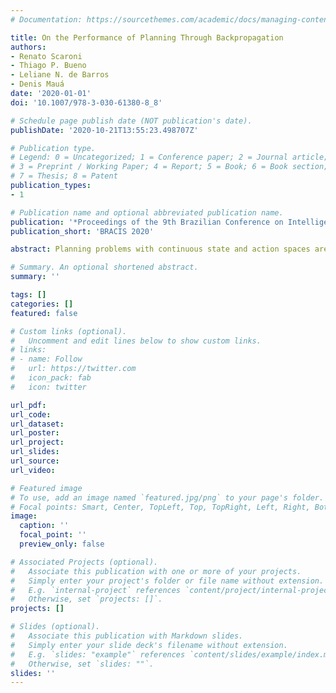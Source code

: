 ```yaml
---
# Documentation: https://sourcethemes.com/academic/docs/managing-content/

title: On the Performance of Planning Through Backpropagation
authors:
- Renato Scaroni
- Thiago P. Bueno
- Leliane N. de Barros
- Denis Mauá
date: '2020-01-01'
doi: '10.1007/978-3-030-61380-8_8'

# Schedule page publish date (NOT publication's date).
publishDate: '2020-10-21T13:55:23.498707Z'

# Publication type.
# Legend: 0 = Uncategorized; 1 = Conference paper; 2 = Journal article;
# 3 = Preprint / Working Paper; 4 = Report; 5 = Book; 6 = Book section;
# 7 = Thesis; 8 = Patent
publication_types:
- 1

# Publication name and optional abbreviated publication name.
publication: '*Proceedings of the 9th Brazilian Conference on Intelligent Systems*'
publication_short: 'BRACIS 2020'

abstract: Planning problems with continuous state and action spaces are difficult to solve with existing planning techniques, specially when the state transition is defined by a high-dimension non-linear dynamics. Recently, a technique called Planning through Backpropagation (PtB) was introduced as an efficient and scalable alternative to traditional optimization-based methods for continuous planning problems. PtB leverages modern gradient descent algorithms and highly optimized automatic differentiation libraries to obtain approximate solutions. However, to date there have been no empirical evaluations comparing PtB with Linear-Quadratic (LQ) control problems. In this work, we compare PtB with an optimal algorithm from control theory called LQR, and its iterative version iLQR, when solving linear and non-linear continuous deterministic planning problems. The empirical results suggest that PtB can be an efficient alternative to optimizing non-linear continuous deterministic planning, being much easier to be implemented and stabilized than classical model-predictive control methods.

# Summary. An optional shortened abstract.
summary: ''

tags: []
categories: []
featured: false

# Custom links (optional).
#   Uncomment and edit lines below to show custom links.
# links:
# - name: Follow
#   url: https://twitter.com
#   icon_pack: fab
#   icon: twitter

url_pdf:
url_code:
url_dataset:
url_poster:
url_project:
url_slides:
url_source:
url_video:

# Featured image
# To use, add an image named `featured.jpg/png` to your page's folder. 
# Focal points: Smart, Center, TopLeft, Top, TopRight, Left, Right, BottomLeft, Bottom, BottomRight.
image:
  caption: ''
  focal_point: ''
  preview_only: false

# Associated Projects (optional).
#   Associate this publication with one or more of your projects.
#   Simply enter your project's folder or file name without extension.
#   E.g. `internal-project` references `content/project/internal-project/index.md`.
#   Otherwise, set `projects: []`.
projects: []

# Slides (optional).
#   Associate this publication with Markdown slides.
#   Simply enter your slide deck's filename without extension.
#   E.g. `slides: "example"` references `content/slides/example/index.md`.
#   Otherwise, set `slides: ""`.
slides: ''
---
```


